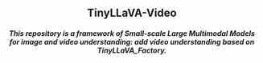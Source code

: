<h2 align="center">TinyLLaVA-Video</a><h5 align="center">
  
This repository is a framework of Small-scale Large Multimodal Models for image and video understanding: add video understanding based on TinyLLaVA_Factory.
